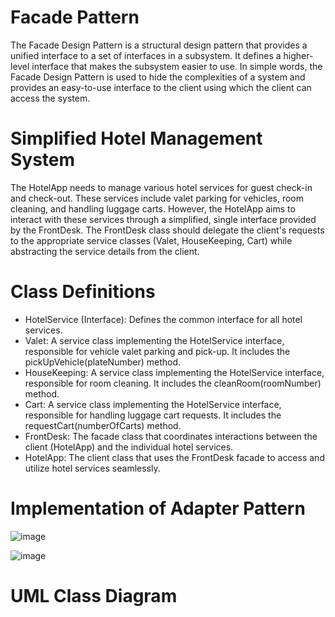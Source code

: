 # Facade Pattern
The Facade Design Pattern is a structural design pattern that provides a unified interface to a set of interfaces in a subsystem. It defines a higher-level interface that makes the subsystem easier to use. In simple words, the Facade Design Pattern is used to hide the complexities of a system and provides an easy-to-use interface to the client using which the client can access the system.


# Simplified Hotel Management System

The HotelApp needs to manage various hotel services for guest check-in and check-out. These services include valet parking for vehicles, room cleaning, and handling luggage carts. However, the HotelApp aims to interact with these services through a simplified, single interface provided by the FrontDesk. The FrontDesk class should delegate the client's requests to the appropriate service classes (Valet, HouseKeeping, Cart) while abstracting the service details from the client.

# Class Definitions
- HotelService (Interface): Defines the common interface for all hotel services. <br>
- Valet: A service class implementing the HotelService interface, responsible for vehicle valet parking and pick-up. It includes the pickUpVehicle(plateNumber) method. <br>
- HouseKeeping: A service class implementing the HotelService interface, responsible for room cleaning. It includes the cleanRoom(roomNumber) method. <br>
- Cart: A service class implementing the HotelService interface, responsible for handling luggage cart requests. It includes the requestCart(numberOfCarts) method. <br>
- FrontDesk: The facade class that coordinates interactions between the client (HotelApp) and the individual hotel services. <br>
- HotelApp: The client class that uses the FrontDesk facade to access and utilize hotel services seamlessly. <br>

# Implementation of Adapter Pattern
![image](https://github.com/SG-Hangaan/FacadePattern/assets/127215110/f60d6897-ac62-4d1a-99d5-29391035d2c1)

![image](https://github.com/SG-Hangaan/FacadePattern/assets/127215110/3aa44898-cc81-45fd-a260-799da2b90b9e)

# UML Class Diagram


